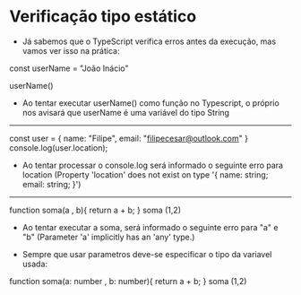 # Verificação tipo estático

- Já sabemos que o TypeScript verifica erros antes da execução, mas vamos ver isso na prática:

const userName = "João Inácio"

userName()

- Ao tentar executar userName() como função no Typescript, o próprio nos avisará que userName é uma variável do tipo String
--------------------------------------------------------------------------------------------

const user = {
    name: "Filipe",
    email: "filipecesar@outlook.com"
}
console.log(user.location);

- Ao tentar processar o console.log será informado o seguinte erro para location (Property 'location' does not exist on type '{ name: string; email: string; }')
--------------------------------------------------------------------------------------------

function soma(a , b){
    return a + b;
}
soma (1,2)

- Ao tentar executar a soma, será informado o seguinte erro para "a" e "b" (Parameter 'a' implicitly has an 'any' type.)

- Sempre que usar parametros deve-se especificar o tipo da variavel usada:

function soma(a: number , b: number){
    return a + b;
}
soma (1,2)
